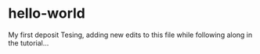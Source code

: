 # hello-world
My first deposit
Tesing, adding new edits to this file while following along in the tutorial...
